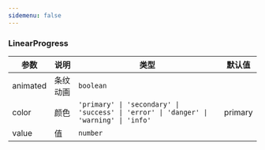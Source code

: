 ```yaml
---
sidemenu: false
---
```


### LinearProgress


| 参数	|说明	|类型	|默认值
| --- | --- | --- | ---
| animated | 条纹动画 | `boolean` |
| color | 颜色 | `'primary' \| 'secondary' \| 'success' \| 'error' \| 'danger' \| 'warning' \| 'info'` | primary
| value | 值 | `number` |
